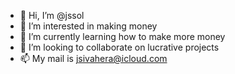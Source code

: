 - 👋 Hi, I’m @jssol
- 👀 I’m interested in making money
- 🌱 I’m currently learning how to make more money
- 💞️ I’m looking to collaborate on lucrative projects
- 📫 My mail is jsivahera@icloud.com

<!---
jssol/jssol is a ✨ special ✨ repository because its `README.md` (this file) appears on your GitHub profile.
You can click the Preview link to take a look at your changes.
--->
